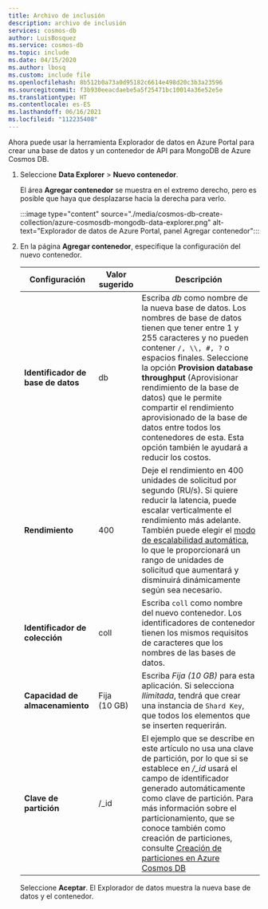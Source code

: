 ```yaml
---
title: Archivo de inclusión
description: archivo de inclusión
services: cosmos-db
author: LuisBosquez
ms.service: cosmos-db
ms.topic: include
ms.date: 04/15/2020
ms.author: lbosq
ms.custom: include file
ms.openlocfilehash: 8b512b0a73a0d95182c6614e498d20c3b3a23596
ms.sourcegitcommit: f3b930eeacdaebe5a5f25471bc10014a36e52e5e
ms.translationtype: HT
ms.contentlocale: es-ES
ms.lasthandoff: 06/16/2021
ms.locfileid: "112235408"
---
```

Ahora puede usar la herramienta Explorador de datos en Azure Portal para crear una base de datos y un contenedor de API para MongoDB de Azure Cosmos DB. 

1. Seleccione **Data Explorer** > **Nuevo contenedor**. 
    
    El área **Agregar contenedor** se muestra en el extremo derecho, pero es posible que haya que desplazarse hacia la derecha para verlo.

    :::image type="content" source="./media/cosmos-db-create-collection/azure-cosmosdb-mongodb-data-explorer.png" alt-text="Explorador de datos de Azure Portal, panel Agregar contenedor":::

2. En la página **Agregar contenedor**, especifique la configuración del nuevo contenedor.

    |Configuración|Valor sugerido|Descripción
    |---|---|---|
    |**Identificador de base de datos**|db|Escriba *db* como nombre de la nueva base de datos. Los nombres de base de datos tienen que tener entre 1 y 255 caracteres y no pueden contener `/, \\, #, ?` o espacios finales. Seleccione la opción **Provision database throughput** (Aprovisionar rendimiento de la base de datos) que le permite compartir el rendimiento aprovisionado de la base de datos entre todos los contenedores de esta. Esta opción también le ayudará a reducir los costos. |
    |**Rendimiento**|400|Deje el rendimiento en 400 unidades de solicitud por segundo (RU/s). Si quiere reducir la latencia, puede escalar verticalmente el rendimiento más adelante. También puede elegir el [modo de escalabilidad automática](../provision-throughput-autoscale.md), lo que le proporcionará un rango de unidades de solicitud que aumentará y disminuirá dinámicamente según sea necesario.| 
    |**Identificador de colección**|coll|Escriba `coll` como nombre del nuevo contenedor. Los identificadores de contenedor tienen los mismos requisitos de caracteres que los nombres de las bases de datos.|
    |**Capacidad de almacenamiento**|Fija (10 GB)|Escriba *Fija (10 GB)* para esta aplicación. Si selecciona *Ilimitada*, tendrá que crear una instancia de `Shard Key`, que todos los elementos que se inserten requerirán.|
    |**Clave de partición**| /_id| El ejemplo que se describe en este artículo no usa una clave de partición, por lo que si se establece en */_id* usará el campo de identificador generado automáticamente como clave de partición. Para más información sobre el particionamiento, que se conoce también como creación de particiones, consulte [Creación de particiones en Azure Cosmos DB](../partitioning-overview.md)|
        
    Seleccione **Aceptar**. El Explorador de datos muestra la nueva base de datos y el contenedor.